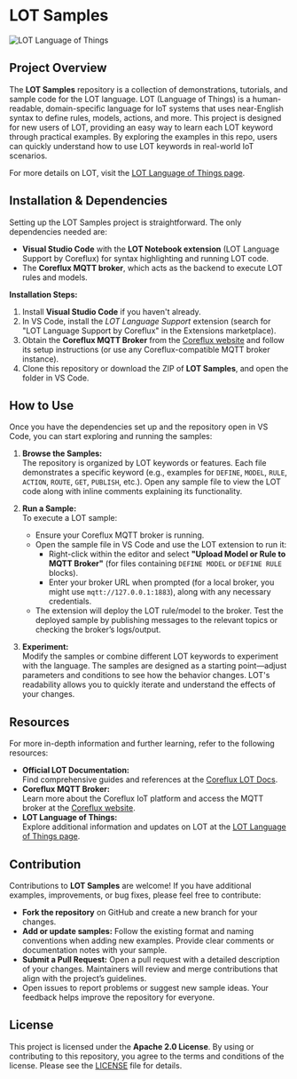 # LOT Samples

![LOT Language of Things](https://cdn.prod.website-files.com/67444bdb9c312e239038aa41/678a888460016fcf4a0f13b7_Group%209133.webp)

## Project Overview
The **LOT Samples** repository is a collection of demonstrations, tutorials, and sample code for the LOT language. LOT (Language of Things) is a human-readable, domain-specific language for IoT systems that uses near-English syntax to define rules, models, actions, and more. This project is designed for new users of LOT, providing an easy way to learn each LOT keyword through practical examples. By exploring the examples in this repo, users can quickly understand how to use LOT keywords in real-world IoT scenarios.

For more details on LOT, visit the [LOT Language of Things page](https://www.coreflux.org/lot-language-of-things).

## Installation & Dependencies
Setting up the LOT Samples project is straightforward. The only dependencies needed are:
- **Visual Studio Code** with the **LOT Notebook extension** (LOT Language Support by Coreflux) for syntax highlighting and running LOT code.
- The **Coreflux MQTT broker**, which acts as the backend to execute LOT rules and models.

**Installation Steps:**
1. Install **Visual Studio Code** if you haven't already.
2. In VS Code, install the *LOT Language Support* extension (search for "LOT Language Support by Coreflux" in the Extensions marketplace).
3. Obtain the **Coreflux MQTT Broker** from the [Coreflux website](https://coreflux.org) and follow its setup instructions (or use any Coreflux-compatible MQTT broker instance).
4. Clone this repository or download the ZIP of **LOT Samples**, and open the folder in VS Code.

## How to Use
Once you have the dependencies set up and the repository open in VS Code, you can start exploring and running the samples:

1. **Browse the Samples:**  
   The repository is organized by LOT keywords or features. Each file demonstrates a specific keyword (e.g., examples for `DEFINE`, `MODEL`, `RULE`, `ACTION`, `ROUTE`, `GET`, `PUBLISH`, etc.). Open any sample file to view the LOT code along with inline comments explaining its functionality.

2. **Run a Sample:**  
   To execute a LOT sample:
   - Ensure your Coreflux MQTT broker is running.
   - Open the sample file in VS Code and use the LOT extension to run it:
     - Right-click within the editor and select **"Upload Model or Rule to MQTT Broker"** (for files containing `DEFINE MODEL` or `DEFINE RULE` blocks).
     - Enter your broker URL when prompted (for a local broker, you might use `mqtt://127.0.0.1:1883`), along with any necessary credentials.
   - The extension will deploy the LOT rule/model to the broker. Test the deployed sample by publishing messages to the relevant topics or checking the broker’s logs/output.

3. **Experiment:**  
   Modify the samples or combine different LOT keywords to experiment with the language. The samples are designed as a starting point—adjust parameters and conditions to see how the behavior changes. LOT's readability allows you to quickly iterate and understand the effects of your changes.

## Resources
For more in-depth information and further learning, refer to the following resources:
- **Official LOT Documentation:**  
  Find comprehensive guides and references at the [Coreflux LOT Docs](https://docs.coreflux.org/LOT/).
- **Coreflux MQTT Broker:**  
  Learn more about the Coreflux IoT platform and access the MQTT broker at the [Coreflux website](https://coreflux.org).
- **LOT Language of Things:**  
  Explore additional information and updates on LOT at the [LOT Language of Things page](https://www.coreflux.org/lot-language-of-things).

## Contribution
Contributions to **LOT Samples** are welcome! If you have additional examples, improvements, or bug fixes, please feel free to contribute:
- **Fork the repository** on GitHub and create a new branch for your changes.
- **Add or update samples:** Follow the existing format and naming conventions when adding new examples. Provide clear comments or documentation notes with your sample.
- **Submit a Pull Request:** Open a pull request with a detailed description of your changes. Maintainers will review and merge contributions that align with the project’s guidelines.
- Open issues to report problems or suggest new sample ideas. Your feedback helps improve the repository for everyone.

## License
This project is licensed under the **Apache 2.0 License**. By using or contributing to this repository, you agree to the terms and conditions of the license. Please see the [LICENSE](LICENSE) file for details.

